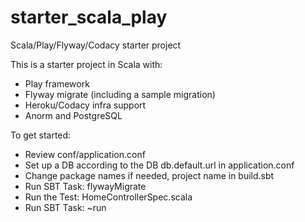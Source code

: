 # starter_scala_play
Scala/Play/Flyway/Codacy starter project

This is a starter project in Scala with:
- Play framework
- Flyway migrate (including a sample migration)
- Heroku/Codacy infra support
- Anorm and PostgreSQL

To get started:
- Review conf/application.conf
- Set up a DB according to the DB db.default.url in application.conf
- Change package names if needed, project name in build.sbt
- Run SBT Task: flywayMigrate
- Run the Test: HomeControllerSpec.scala
- Run SBT Task: ~run

